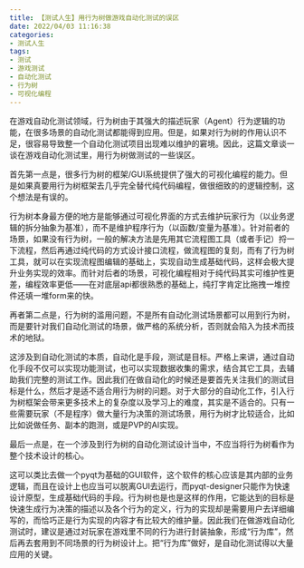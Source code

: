 ```yaml
---
title: 【测试人生】用行为树做游戏自动化测试的误区
date: 2022/04/03 11:16:38
categories:
- 测试人生
tags:
- 测试
- 游戏测试
- 自动化测试
- 行为树
- 可视化编程
---
```


在游戏自动化测试领域，行为树由于其强大的描述玩家（Agent）行为逻辑的功能，在很多场景的自动化测试都能得到应用。但是，如果对行为树的作用认识不足，很容易导致整一个自动化测试项目出现难以维护的窘境。因此，这篇文章谈一谈在游戏自动化测试里，用行为树做测试的一些误区。

<!-- more -->

首先第一点是，很多行为树的框架/GUI系统提供了强大的可视化编程的能力。但是如果真要用行为树框架去几乎完全替代纯代码编程，做很细致的的逻辑控制，这个想法是有误的。

行为树本身最方便的地方是能够通过可视化界面的方式去维护玩家行为（以业务逻辑的拆分抽象为基准），而不是维护程序行为（以函数/变量为基准）。针对前者的场景，如果没有行为树，一般的解决方法是先用其它流程图工具（或者手记）捋一下流程，然后再通过纯代码的方式设计接口流程，做流程图的复刻，而有了行为树工具，就可以在实现流程图编辑的基础上，实现自动生成基础代码，这样会极大提升业务实现的效率。而针对后者的场景，可视化编程相对于纯代码其实可维护性更差，编程效率更低——在对底层api都很熟悉的基础上，纯打字肯定比拖拽一堆控件还填一堆form来的快。

再者第二点是，行为树的滥用问题，不是所有自动化测试场景都可以用到行为树，而是要针对我们自动化测试的场景，做严格的系统分析，否则就会陷入为技术而技术的地狱。

这涉及到自动化测试的本质，自动化是手段，测试是目标。严格上来讲，通过自动化手段不仅可以实现功能测试，也可以实现数据收集的需求，结合其它工具，去辅助我们完整的测试工作。因此我们在做自动化的时候还是要首先关注我们的测试目标是什么，然后才是适不适合用行为树的问题。对于大部分的自动化工作，引入行为树框架会带来更多技术上的复杂度以及学习上的难度，其实是不适合的。只有一些需要玩家（不是程序）做大量行为决策的测试场景，用行为树才比较适合，比如比如说做任务、副本的跑测，或是PVP的AI实现。

最后一点是，在一个涉及到行为树的自动化测试设计当中，不应当将行为树看作为整个技术设计的核心。

这可以类比去做一个pyqt为基础的GUI软件，这个软件的核心应该是其内部的业务逻辑，而且在设计上也应当可以脱离GUI去运行，而pyqt-designer只能作为快速设计原型，生成基础代码的手段。行为树也是也是这样的作用，它能达到的目标是快速生成行为决策的描述以及各个行为的定义，行为的实现却是需要用户去详细编写的，而恰巧正是行为实现的内容才有比较大的维护量。因此我们在做游戏自动化测试时，建议是通过对玩家在游戏里不同的行为进行封装抽象，形成“行为库”，然后再去套用到不同场景的行为树设计上。把“行为库”做好，是自动化测试得以大量应用的关键。
